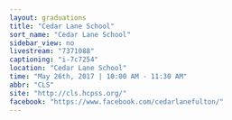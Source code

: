 ```yaml
---
layout: graduations
title: "Cedar Lane School"
sort_name: "Cedar Lane School"
sidebar_view: no
livestream: "7371088"
captioning: "i-7c7254"
location: "Cedar Lane School"
time: "May 26th, 2017 | 10:00 AM - 11:30 AM"
abbr: "CLS"
site: "http://cls.hcpss.org/"
facebook: "https://www.facebook.com/cedarlanefulton/"
---
```

